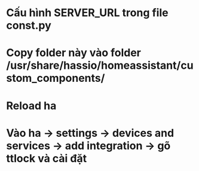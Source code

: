 # Cấu hình SERVER_URL trong file const.py
# Copy folder này vào folder /usr/share/hassio/homeassistant/custom_components/
# Reload ha
# Vào ha -> settings -> devices and services -> add integration -> gõ ttlock và cài đặt